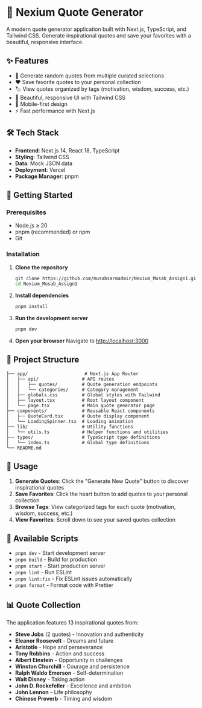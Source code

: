 # 📖 Nexium Quote Generator

A modern quote generator application built with Next.js, TypeScript, and Tailwind CSS. Generate inspirational quotes and save your favorites with a beautiful, responsive interface.

## ✨ Features

- 🎯 Generate random quotes from multiple curated selections
- ❤️ Save favorite quotes to your personal collection
- 🏷️ View quotes organized by tags (motivation, wisdom, success, etc.)
- 🎨 Beautiful, responsive UI with Tailwind CSS
- 📱 Mobile-first design
- ⚡ Fast performance with Next.js

## 🛠️ Tech Stack

- **Frontend**: Next.js 14, React 18, TypeScript
- **Styling**: Tailwind CSS
- **Data**: Mock JSON data
- **Deployment**: Vercel
- **Package Manager**: pnpm

## 🚀 Getting Started

### Prerequisites

- Node.js ≥ 20
- pnpm (recommended) or npm
- Git

### Installation

1. **Clone the repository**

   ```bash
   git clone https://github.com/musabsarmadmir/Nexium_Musab_Assign1.git
   cd Nexium_Musab_Assign1
   ```

2. **Install dependencies**

   ```bash
   pnpm install
   ```

3. **Run the development server**

   ```bash
   pnpm dev
   ```

4. **Open your browser**
   Navigate to [http://localhost:3000](http://localhost:3000)

## 📁 Project Structure

```
├── app/                     # Next.js App Router
│   ├── api/                # API routes
│   │   ├── quotes/         # Quote generation endpoints
│   │   └── categories/     # Category management
│   ├── globals.css         # Global styles with Tailwind
│   ├── layout.tsx          # Root layout component
│   └── page.tsx            # Main quote generator page
├── components/             # Reusable React components
│   ├── QuoteCard.tsx       # Quote display component
│   └── LoadingSpinner.tsx  # Loading animation
├── lib/                    # Utility functions
│   └── utils.ts            # Helper functions and utilities
├── types/                  # TypeScript type definitions
│   └── index.ts            # Global type definitions
└── README.md
```

## 🎯 Usage

1. **Generate Quotes**: Click the "Generate New Quote" button to discover inspirational quotes
2. **Save Favorites**: Click the heart button to add quotes to your personal collection
3. **Browse Tags**: View categorized tags for each quote (motivation, wisdom, success, etc.)
4. **View Favorites**: Scroll down to see your saved quotes collection

## 🔧 Available Scripts

- `pnpm dev` - Start development server
- `pnpm build` - Build for production
- `pnpm start` - Start production server
- `pnpm lint` - Run ESLint
- `pnpm lint:fix` - Fix ESLint issues automatically
- `pnpm format` - Format code with Prettier

## 📊 Quote Collection

The application features 13 inspirational quotes from:

- **Steve Jobs** (2 quotes) - Innovation and authenticity
- **Eleanor Roosevelt** - Dreams and future
- **Aristotle** - Hope and perseverance  
- **Tony Robbins** - Action and success
- **Albert Einstein** - Opportunity in challenges
- **Winston Churchill** - Courage and persistence
- **Ralph Waldo Emerson** - Self-determination
- **Walt Disney** - Taking action
- **John D. Rockefeller** - Excellence and ambition
- **John Lennon** - Life philosophy
- **Chinese Proverb** - Timing and wisdom
